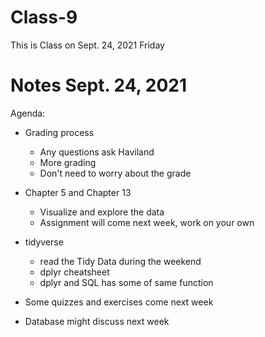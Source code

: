 # Class-9
  This is Class on Sept. 24, 2021 Friday
  
# Notes Sept. 24, 2021

Agenda: 
  - Grading process
     - Any questions ask Haviland
     - More grading 
     - Don't need to worry about the grade

  - Chapter 5 and Chapter 13
      - Visualize and explore the data 
      - Assignment will come next week, work on your own
  
  - tidyverse 
      - read the Tidy Data during the weekend
      - dplyr cheatsheet
      - dplyr and SQL has some of same function
  
  - Some quizzes and exercises come next week
  - Database might discuss next week
